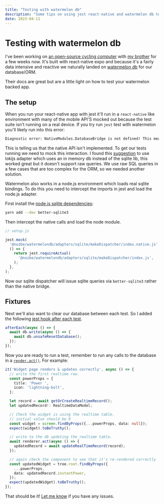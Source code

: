 ```yaml
---
title: "Testing with watermelon db"
description: "Some tips on using jest react-native and watermelon db together"
date: 2023-04-11
---
```


# Testing with watermelon db

I've been working on [an open-source cycling computer](https://github.com/RespectableThieves/hypecycle) with [my brother](https://www.shaunmulligan.com/) for a few weeks now. It's built with react-native expo and because it's a fairly data intensive and reactive we naturally landed on [watermelon db](https://watermelondb.dev/docs) for our database/ORM. 

Their docs are great but are a little light on how to test your watermelon backed app.  

## The setup 

When you run your react-native app with jest it'll run in a `react-native` like environment with many of the mobile API'S mocked out because the test suite isn't running on a real device. If you try run `jest` test with watermelon you'll likely run into this error:

```bash
Diagnostic error: NativeModules.DatabaseBridge is not defined! This means that you haven\'t properly linked WatermelonDB native module. Refer to docs for more details
```

This is telling us that the native API isn't implemented. To get our tests running we need to mock this interaction. I found this [suggestion](https://github.com/Nozbe/WatermelonDB/issues/254) to use lokijs adapter which uses an in memory db instead of the sqlite lib, this worked great but it doesn't support raw queries. We use raw SQL queries in a few cases that are too complex for the ORM, so we needed another solution.

Watermelon also works in a node.js environment which loads real sqlite bindings. To do this you need to intercept the imports in jest and load the node.js adapter.

First install the [node.js sqlite dependencies](https://watermelondb.dev/docs/Installation#nodejs-sqlite-setup):

```bash
yarn add --dev better-sqlite3
```

Then intercept the native calls and load the node module.   

```javascript
// setup.js

jest.mock(
  '@nozbe/watermelondb/adapters/sqlite/makeDispatcher/index.native.js',
  () => {
    return jest.requireActual(
      '@nozbe/watermelondb/adapters/sqlite/makeDispatcher/index.js',
    );
  },
);
```

Now our sqlite dispatcher will issue sqlite queries via `better-sqlite3` rather than the native bridge.  

## Fixtures

Next we'll also want to clear our database between each test. So I added the following [jest hook after each test](https://jestjs.io/docs/setup-teardown#repeating-setup).

```javascript
afterEach(async () => {
  await db.write(async () => {
    await db.unsafeResetDatabase();
  });
});
```

Now you are ready to run a test, remember to run any calls to the database in a [`render.act()`](https://legacy.reactjs.org/docs/test-renderer.html#testrendereract). For example:

```typescript
it('Widget page renders & updates correctly', async () => {
  // write the first realtime row.
  const powerProps = {
    title: 'Power ',
    icon: 'lightning-bolt',
  };

  let record = await getOrCreateRealtimeRecord();
  let updatedRecord!: RealtimeDataModel;

  // Check the widget is using the realtime table.
  // initial value should be 0
  const widget = screen.findByProps({...powerProps, data: null});
  expect(widget).toBeTruthy();

  // write to the db updating the realtime table.
  await renderer.act(async () => {
    updatedRecord = await updateRealTimeRecord(record);
  });

  // again check the component to see that it's re-rendered correctly
  const updatedWidget = tree.root.findByProps({
    ...powerProps,
    data: updatedRecord.instantPower,
  });
  expect(updatedWidget).toBeTruthy();
});
```

That should be it! [Let me know](https://github.com/craigmulligan/website/issues/new) if you have any issues. 
